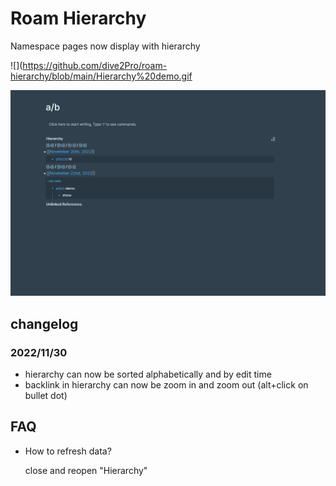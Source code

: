 # Roam Hierarchy 

Namespace pages now display with hierarchy

![](https://github.com/dive2Pro/roam-hierarchy/blob/main/Hierarchy%20demo.gif

![](demo2.gif)

## changelog

### 2022/11/30

- hierarchy can now be sorted  alphabetically  and by edit time
- backlink in hierarchy can now be zoom in and zoom out (alt+click on bullet dot)



## FAQ

- How to refresh data?
  
  close and reopen "Hierarchy"


